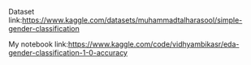 Dataset link:https://www.kaggle.com/datasets/muhammadtalharasool/simple-gender-classification

My notebook link:https://www.kaggle.com/code/vidhyambikasr/eda-gender-classification-1-0-accuracy
